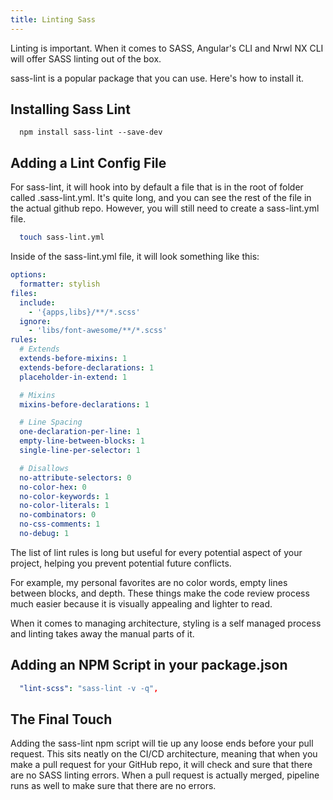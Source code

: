 ```yaml
---
title: Linting Sass
---
```

Linting is important. When it comes to SASS, Angular's CLI and Nrwl NX
CLI will offer SASS linting out of the box.

sass-lint is a popular package that you can use. Here's how to install
it.

## Installing Sass Lint

```
  npm install sass-lint --save-dev
```

## Adding a Lint Config File

For sass-lint, it will hook into by default a file that is in the root
of folder called .sass-lint.yml. It's quite long, and you can see the
rest of the file in the actual github repo. However, you will still need
to create a sass-lint.yml file.

```bash
  touch sass-lint.yml
```

Inside of the sass-lint.yml file, it will look something like this:

```yml
options:
  formatter: stylish
files:
  include:
    - '{apps,libs}/**/*.scss'
  ignore:
    - 'libs/font-awesome/**/*.scss'
rules:
  # Extends
  extends-before-mixins: 1
  extends-before-declarations: 1
  placeholder-in-extend: 1

  # Mixins
  mixins-before-declarations: 1

  # Line Spacing
  one-declaration-per-line: 1
  empty-line-between-blocks: 1
  single-line-per-selector: 1

  # Disallows
  no-attribute-selectors: 0
  no-color-hex: 0
  no-color-keywords: 1
  no-color-literals: 1
  no-combinators: 0
  no-css-comments: 1
  no-debug: 1
```

The list of lint rules is long but useful for every potential aspect of
your project, helping you prevent potential future conflicts.

For example, my personal favorites are no color words, empty lines
between blocks, and depth. These things make the code review process
much easier because it is visually appealing and lighter to read.

When it comes to managing architecture, styling is a self managed
process and linting takes away the manual parts of it.

## Adding an NPM Script in your package.json

```yml
  "lint-scss": "sass-lint -v -q",
```

## The Final Touch

Adding the sass-lint npm script will tie up any loose ends before your
pull request. This sits neatly on the CI/CD architecture, meaning that
when you make a pull request for your GitHub repo, it will check and
sure that there are no SASS linting errors. When a pull request is
actually merged, pipeline runs as well to make sure that there are no
errors.